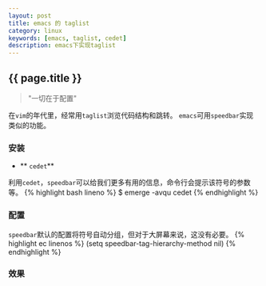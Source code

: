 ```yaml
---
layout: post
title: emacs 的 taglist
category: linux
keywords: [emacs, taglist, cedet]
description: emacs下实现taglist
---
```


## {{ page.title }}

> "一切在于配置"

在`vim`的年代里，经常用`taglist`浏览代码结构和跳转。
`emacs`可用`speedbar`实现类似的功能。

### 安装

* ** `cedet`**

利用`cedet`，`speedbar`可以给我们更多有用的信息，命令行会提示该符号的参数等。
{% highlight bash lineno %}
$ emerge -avqu cedet
{% endhighlight %}

### 配置

`speedbar`默认的配置将符号自动分组，但对于大屏幕来说，这没有必要。
{% highlight ec linenos %}
(setq speedbar-tag-hierarchy-method nil)
{% endhighlight %}

### 效果
